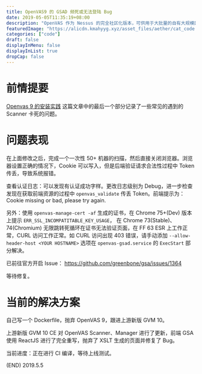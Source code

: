 ```yaml
---
title: OpenVAS9 的 GSAD 频死或无法登陆 Bug
date: 2019-05-05T11:35:19+08:00
description: "OpenVAS 作为 Nessus 的完全社区化版本，可供用于大批量的自有大规模网络的漏洞扫描，是一款相对易于使用的软件"
featuredImage: "https://alicdn.kmahyyg.xyz/asset_files/aether/cat_code.webp"
categories: ["code"]
draft: false
displayInMenu: false
displayInList: true
dropCap: false
---
```


# 前情提要

[Openvas 9 的安装实践](https://www.kmahyyg.xyz/installation-of-openvas/#prevent-suddenly-crash) 这篇文章中的最后一个部分记录了一些常见的遇到的 Scanner 卡死的问题。

# 问题表现

在上面修改之后，完成一个一次性 50+ 机器的扫描，然后直接关闭浏览器。浏览器设置正确的情况下，Cookie 可以写入，但是后端验证请求合法性过程中 Token 传丢，导致系统报错。

查看认证日志：可以发现有认证成功字样。更改日志级别为 Debug，进一步检查发现在获取前端资源的过程中 `openvas_validate` 传丢 Token。前端提示为： Cookie missing or bad, please try again.

另外：使用 `openvas-manage-cert -af` 生成的证书，在 Chrome 75+(Dev) 版本上提示 `ERR_SSL_INCOMPATITABLE_KEY_USAGE`， 在 Chrome 73(Stable)、74(Chromium) 无限跳转死循环在证书无法验证页面，在 FF 63 ESR 上工作正常，CURL 访问工作正常。如 CURL 访问出现 403 错误，请手动添加 `--allow-header-host <YOUR HOSTNAME>` 选项在 `openvas-gsad.service` 的 `ExecStart` 部分解决。

已前往官方开启 Issue： https://github.com/greenbone/gsa/issues/1364

等待修复。

# 当前的解决方案

自己写一个 Dockerfile，抛弃 OpenVAS 9，跟进上游新版 GVM 10。

上游新版 GVM 10 CE 对 OpenVAS Scanner、Manager 进行了更新，前端 GSA 使用 ReactJS 进行了完全重写，抛弃了 XSLT 生成的页面并修复了 Bug。

当前进度：正在进行 CI 编译，等待上线测试。

(END) 2019.5.5
